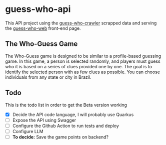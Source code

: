 # guess-who-api

This API project using the [guess-who-crawler](https://github.com/pedro-hos/guess-who-crawler) scrapped data and serving the [guess-who-web](https://github.com/pedro-hos/guess-who-web) front-end page.

## The Who-Guess Game
The Who-Guess game is designed to be similar to a profile-based guessing game. In this game, a person is selected randomly, and players must guess who it is based on a series of clues provided one by one. The goal is to identify the selected person with as few clues as possible. You can choose individuals from any state or city in Brazil.

## Todo
This is the todo list in order to get the Beta version working

- [x] Decide the API code language, I will probably use Quarkus
- [ ] Expose the API using Swagger
- [ ] Configure the Github Action to run tests and deploy
- [ ] Configure LLM
- [ ] **To decide:** Save the game points on backend?